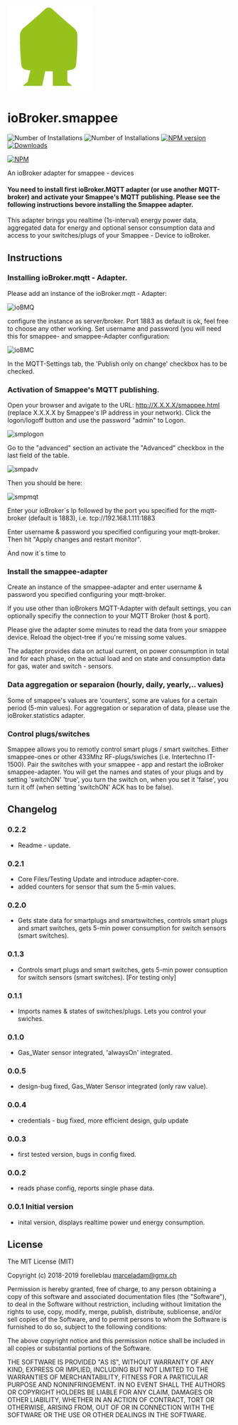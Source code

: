 ![Logo](admin/smappee.png)

# ioBroker.smappee

![Number of Installations](http://iobroker.live/badges/smappee-installed.svg) ![Number of Installations](http://iobroker.live/badges/smappee-stable.svg) [![NPM version](http://img.shields.io/npm/v/iobroker.smappee.svg)](https://www.npmjs.com/package/iobroker.smappee)
[![Downloads](https://img.shields.io/npm/dm/iobroker.smappee.svg)](https://www.npmjs.com/package/iobroker.smappee)

[![NPM](https://nodei.co/npm/iobroker.smappee.png?downloads=true)](https://nodei.co/npm/iobroker.smappee/)

An ioBroker adapter for smappee - devices

#### You need to install first ioBroker.MQTT adapter (or use another MQTT-broker) and activate your Smappee's MQTT publishing. Please see the following instructions bevore installing the Smappee adapter.

This adapter brings you realtime (1s-interval) energy  power data, aggregated data for energy and optional sensor consumption data and access to your switches/plugs of your Smappee - Device to ioBroker.

## Instructions

### Installing ioBroker.mqtt - Adapter.

Please add an instance of the ioBroker.mqtt - Adapter:

![ioBMQ](https://github.com/forelleblau/ioBroker.smappee/blob/master/admin/ioBrokerMQTTBroker.PNG)

configure the instance as server/broker. Port 1883 as default is ok, feel free to choose any other working.
Set username and password (you will need this for smappee- and smappee-Adapter configuration:

![ioBMC](https://github.com/forelleblau/ioBroker.smappee/blob/master/admin/ioBrokerMQTTConfig.PNG)

In the MQTT-Settings tab, the 'Publish only on change' checkbox has to be checked.

### Activation of Smappee's MQTT publishing.

Open your browser and avigate to the URL: <http://X.X.X.X/smappee.html> (replace X.X.X.X by Smappee's IP address in your network).
Click the logon/logoff button and use the password "admin" to Logon.

![smplogon](https://github.com/forelleblau/ioBroker.smappee/blob/master/admin/smplogon.png)

Go to the "advanced" section an activate the "Advanced" checkbox in the last field of the table.

![smpadv](https://github.com/forelleblau/ioBroker.smappee/blob/master/admin/smpadv.jpeg)

Then you should be here:

![smpmqt](https://github.com/forelleblau/ioBroker.smappee/blob/master/admin/smpmqt.png)

Enter your ioBroker´s Ip followed by the port you specified for the mqtt-broker (default is 1883), i.e. tcp://192.168.1.111:1883

Enter username & password you specified configuring your mqtt-broker.
Then hit "Apply changes and restart monitor".

And now it´s time to

### Install the smappee-adapter

Create an instance of the smappee-adapter and enter username & password you specified configuring your mqtt-broker.

If you use other than ioBrokers MQTT-Adapter with default settings, you can optionally specifiy the connection to your MQTT Broker (host & port).

Please give the adapter some minutes to read the data from your smappee device. Reload the object-tree if you're missing some values.

The adapter provides data on actual current, on power consumption in total and for each phase, on the actual load and on state and consumption data for gas, water and switch - sensors.

### Data aggregation or separaion (hourly, daily, yearly,.. values)

Some of smappee's values are 'counters', some are values for a certain period (5-min values).
For aggregation or separation of data, please use the ioBroker.statistics adapter.

### Control plugs/switches

Smappee allows you to remotly control smart plugs / smart switches. Either smappee-ones or other 433Mhz RF-plugs/swiches (i.e. Intertechno IT-1500). Pair the switches with your smappee - app and restart the ioBroker smappee-adapter. You will get the names and states of your plugs and by setting 'switchON' 'true', you turn the switch on, when you set it 'false', you turn it off (when setting 'switchON' ACK has to be false).

## Changelog

### 0.2.2

-   Readme - update.

### 0.2.1

-   Core Files/Testing Update and introduce adapter-core.
-   added counters for sensor that sum the 5-min values.

### 0.2.0

-   Gets state data for smartplugs and smartswitches, controls smart plugs and smart switches, gets 5-min power consumption for switch sensors (smart switches).

### 0.1.3

-   Controls smart plugs and smart switches, gets 5-min power consuption for switch sensors (smart switches). [For testing only]

### 0.1.1

-   Imports names & states of switches/plugs. Lets you control your swiches.

### 0.1.0

-   Gas_Water sensor integrated, 'alwaysOn' integrated.

### 0.0.5

-   design-bug fixed, Gas_Water Sensor integrated (only raw value).

### 0.0.4

-   credentials - bug fixed, more efficient design, gulp update

### 0.0.3

-   first tested version, bugs in config fixed.

### 0.0.2

-   reads phase config, reports single phase data.

### 0.0.1 Initial version

-   inital version, displays realtime power und energy consumption.

## License

The MIT License (MIT)

Copyright (c) 2018-2019 forelleblau marceladam@gmx.ch

Permission is hereby granted, free of charge, to any person obtaining a copy
of this software and associated documentation files (the "Software"), to deal
in the Software without restriction, including without limitation the rights
to use, copy, modify, merge, publish, distribute, sublicense, and/or sell
copies of the Software, and to permit persons to whom the Software is
furnished to do so, subject to the following conditions:

The above copyright notice and this permission notice shall be included in
all copies or substantial portions of the Software.

THE SOFTWARE IS PROVIDED "AS IS", WITHOUT WARRANTY OF ANY KIND, EXPRESS OR
IMPLIED, INCLUDING BUT NOT LIMITED TO THE WARRANTIES OF MERCHANTABILITY,
FITNESS FOR A PARTICULAR PURPOSE AND NONINFRINGEMENT. IN NO EVENT SHALL THE
AUTHORS OR COPYRIGHT HOLDERS BE LIABLE FOR ANY CLAIM, DAMAGES OR OTHER
LIABILITY, WHETHER IN AN ACTION OF CONTRACT, TORT OR OTHERWISE, ARISING FROM,
OUT OF OR IN CONNECTION WITH THE SOFTWARE OR THE USE OR OTHER DEALINGS IN
THE SOFTWARE.

